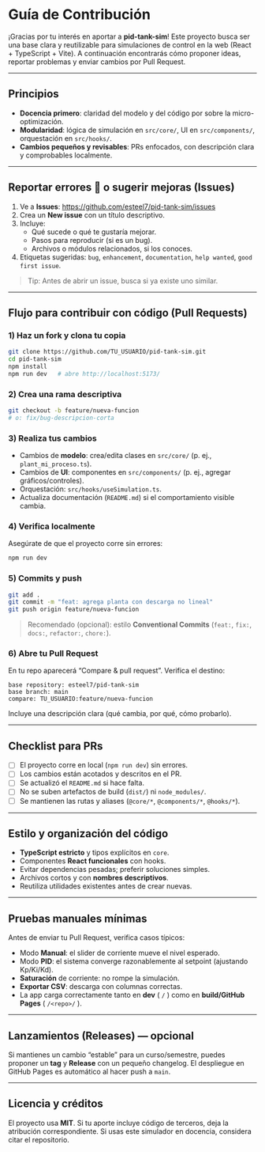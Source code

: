 # Guía de Contribución

¡Gracias por tu interés en aportar a **pid-tank-sim**! Este proyecto busca ser una base clara y reutilizable para simulaciones de control en la web (React + TypeScript + Vite). A continuación encontrarás cómo proponer ideas, reportar problemas y enviar cambios por Pull Request.

---

## Principios

- **Docencia primero**: claridad del modelo y del código por sobre la micro-optimización.
- **Modularidad**: lógica de simulación en `src/core/`, UI en `src/components/`, orquestación en `src/hooks/`.
- **Cambios pequeños y revisables**: PRs enfocados, con descripción clara y comprobables localmente.

---

## Reportar errores 🐞 o sugerir mejoras (Issues)

1. Ve a **Issues**: https://github.com/esteel7/pid-tank-sim/issues
2. Crea un **New issue** con un título descriptivo.
3. Incluye:
   - Qué sucede o qué te gustaría mejorar.
   - Pasos para reproducir (si es un bug).
   - Archivos o módulos relacionados, si los conoces.
4. Etiquetas sugeridas: `bug`, `enhancement`, `documentation`, `help wanted`, `good first issue`.

> Tip: Antes de abrir un issue, busca si ya existe uno similar.

---

## Flujo para contribuir con código (Pull Requests)

### 1) Haz un fork y clona tu copia

```bash
git clone https://github.com/TU_USUARIO/pid-tank-sim.git
cd pid-tank-sim
npm install
npm run dev   # abre http://localhost:5173/
```

### 2) Crea una rama descriptiva

```bash
git checkout -b feature/nueva-funcion
# o: fix/bug-descripcion-corta
```

### 3) Realiza tus cambios

- Cambios de **modelo**: crea/edita clases en `src/core/` (p. ej., `plant_mi_proceso.ts`).
- Cambios de **UI**: componentes en `src/components/` (p. ej., agregar gráficos/controles).
- Orquestación: `src/hooks/useSimulation.ts`.
- Actualiza documentación (`README.md`) si el comportamiento visible cambia.

### 4) Verifica localmente

Asegúrate de que el proyecto corre sin errores:

```bash
npm run dev
```

### 5) Commits y push

```bash
git add .
git commit -m "feat: agrega planta con descarga no lineal"
git push origin feature/nueva-funcion
```

> Recomendado (opcional): estilo **Conventional Commits** (`feat:`, `fix:`, `docs:`, `refactor:`, `chore:`).

### 6) Abre tu Pull Request

En tu repo aparecerá “Compare & pull request”. Verifica el destino:

```
base repository: esteel7/pid-tank-sim
base branch: main
compare: TU_USUARIO:feature/nueva-funcion
```

Incluye una descripción clara (qué cambia, por qué, cómo probarlo).

---

##  Checklist para PRs

- [ ] El proyecto corre en local (`npm run dev`) sin errores.
- [ ] Los cambios están acotados y descritos en el PR.
- [ ] Se actualizó el `README.md` si hace falta.
- [ ] No se suben artefactos de build (`dist/`) ni `node_modules/`.
- [ ] Se mantienen las rutas y aliases (`@core/*`, `@components/*`, `@hooks/*`).

---

##  Estilo y organización del código

- **TypeScript estricto** y tipos explícitos en `core`.
- Componentes **React funcionales** con hooks.
- Evitar dependencias pesadas; preferir soluciones simples.
- Archivos cortos y con **nombres descriptivos**.
- Reutiliza utilidades existentes antes de crear nuevas.

---

## Pruebas manuales mínimas

Antes de enviar tu Pull Request, verifica casos típicos:

- Modo **Manual**: el slider de corriente mueve el nivel esperado.
- Modo **PID**: el sistema converge razonablemente al setpoint (ajustando Kp/Ki/Kd).
- **Saturación** de corriente: no rompe la simulación.
- **Exportar CSV**: descarga con columnas correctas.
- La app carga correctamente tanto en **dev** ( `/` ) como en **build/GitHub Pages** ( `/<repo>/` ).

---

## Lanzamientos (Releases) — opcional

Si mantienes un cambio “estable” para un curso/semestre, puedes proponer un **tag** y **Release** con un pequeño changelog. El despliegue en GitHub Pages es automático al hacer push a `main`.

---

## Licencia y créditos

El proyecto usa **MIT**. Si tu aporte incluye código de terceros, deja la atribución correspondiente. Si usas este simulador en docencia, considera citar el repositorio.
